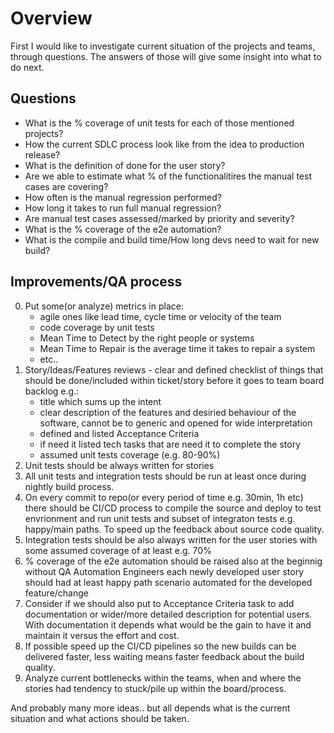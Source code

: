 # Overview
First I would like to investigate current situation of the projects and teams, through questions. The answers of those will give some insight into what to do next.

## Questions
* What is the % coverage of unit tests for each of those mentioned projects?
* How the current SDLC process look like from the idea to production release?
* What is the definition of done for the user story?
* Are we able to estimate what % of the functionalitires the manual test cases are covering? 
* How often is the manual regression performed?
* How long it takes to run full manual regression?
* Are manual test cases assessed/marked by priority and severity?
* What is the % coverage of the e2e automation?
* What is the compile and build time/How long devs need to wait for new build?

## Improvements/QA process
0. Put some(or analyze) metrics in place:
    - agile ones like lead time, cycle time or velocity of the team
    - code coverage by unit tests
    - Mean Time to Detect by the right people or systems
    - Mean Time to Repair is the average time it takes to repair a system
    - etc..
1. Story/Ideas/Features reviews - clear and defined checklist of things that should be done/included within ticket/story before it goes to team board backlog e.g.:
    - title which sums up the intent
    - clear description of the features and desiried behaviour of the software, cannot be to generic and opened for wide interpretation
    - defined and listed Acceptance Criteria
    - if need it listed tech tasks that are need it to complete the story
    - assumed unit tests coverage (e.g. 80-90%)
2. Unit tests should be always written for stories
3. All unit tests and integration tests should be run at least once during nightly build process.
4. On every commit to repo(or every period of time e.g. 30min, 1h etc) there should be CI/CD process to compile the source and deploy to test envrionment and run unit tests and subset of integraton tests e.g. happy/main paths. To speed up the feedback about source code quality.
5. Integration tests should be also always written for the user stories with some assumed coverage of at least e.g. 70%
6. % coverage of the e2e automation should be raised also at the beginnig without QA Automation Engineers each newly developed user story should had at least happy path scenario automated for the developed feature/change
7. Consider if we should also put to Acceptance Criteria task to add documentation or wider/more detailed description for potential users. With documentation it depends what would be the gain to have it and maintain it versus the effort and cost.
8. If possible speed up the CI/CD pipelines so the new builds can be delivered faster, less waiting means faster feedback about the build quality.
9. Analyze current bottlenecks within the teams, when and where the stories had tendency to stuck/pile up within the board/process.

And probably many more ideas.. but all depends what is the current situation and what actions should be taken.
